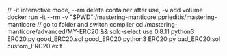 // -it interactive mode, --rm delete container after use, -v add volume
docker run -it --rm -v "$PWD":/mastering-manticore pprieditis/mastering-manticore
// go to folder and switch compiler
cd /mastering-manticore/advanced/MY-ERC20 && solc-select use 0.8.11
python3 ERC20.py good_ERC20.sol good_ERC20
python3 ERC20.py bad_ERC20.sol custom_ERC20
exit

